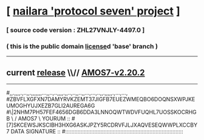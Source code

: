 
# [ [nailara 'protocol seven' project](http://nailara.network/) ]

### [ source code version : ZHL27VNJLY-4497.0 ]

### ( this is the public domain [license](../license)d 'base' branch )
---
## current [release](https://github.com/nailara-technologies/protocol-7/releases) \\\\// [AMOS7-v2.20.2](https://github.com/nailara-technologies/protocol-7/releases/tag/AMOS7-v2.20.2)
---

#,,.,,,,.,..,,.,,,,,,,...,,..,..,,,,.,,..,..,,..,,...,...,..,,.,,,,,.,...,...,
#ZBVFLXGFXN7DAMYRVKZEMT37JIGFB7EUEZWMEQBO6DOQNSXWPJKEUMOGHYUJXEZB7GLI2AUREGA6G
#\\\|2NHM7PH57FEF4656DGB6DDA3LNNOQWTWDVFUQHL7UOSSKOCRHGB \ / AMOS7 \ YOURUM ::
#\[7]SKCEWSJKSCIBH3HXG6ASKJPZY5RCDRVFJLJXAQVESEQWWPLXCCBY 7  DATA SIGNATURE ::
#:::::::::::::::::::::::::::::::::::::::::::::::::::::::::::::::::::::::::::::
